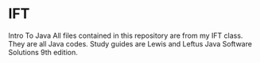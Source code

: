 # IFT
Intro To Java
All files contained in this repository are from my IFT class. 
They are all Java codes. 
Study guides are Lewis and Leftus Java Software Solutions 9th edition. 
